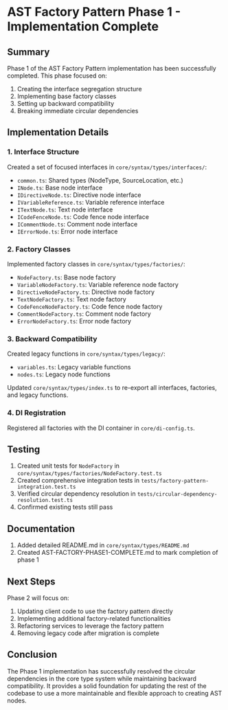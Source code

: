 # AST Factory Pattern Phase 1 - Implementation Complete

## Summary

Phase 1 of the AST Factory Pattern implementation has been successfully completed. This phase focused on:

1. Creating the interface segregation structure
2. Implementing base factory classes
3. Setting up backward compatibility
4. Breaking immediate circular dependencies

## Implementation Details

### 1. Interface Structure

Created a set of focused interfaces in `core/syntax/types/interfaces/`:
- `common.ts`: Shared types (NodeType, SourceLocation, etc.)
- `INode.ts`: Base node interface
- `IDirectiveNode.ts`: Directive node interface
- `IVariableReference.ts`: Variable reference interface
- `ITextNode.ts`: Text node interface
- `ICodeFenceNode.ts`: Code fence node interface
- `ICommentNode.ts`: Comment node interface
- `IErrorNode.ts`: Error node interface

### 2. Factory Classes

Implemented factory classes in `core/syntax/types/factories/`:
- `NodeFactory.ts`: Base node factory
- `VariableNodeFactory.ts`: Variable reference node factory
- `DirectiveNodeFactory.ts`: Directive node factory
- `TextNodeFactory.ts`: Text node factory
- `CodeFenceNodeFactory.ts`: Code fence node factory
- `CommentNodeFactory.ts`: Comment node factory
- `ErrorNodeFactory.ts`: Error node factory

### 3. Backward Compatibility

Created legacy functions in `core/syntax/types/legacy/`:
- `variables.ts`: Legacy variable functions
- `nodes.ts`: Legacy node functions

Updated `core/syntax/types/index.ts` to re-export all interfaces, factories, and legacy functions.

### 4. DI Registration

Registered all factories with the DI container in `core/di-config.ts`.

## Testing

1. Created unit tests for `NodeFactory` in `core/syntax/types/factories/NodeFactory.test.ts`
2. Created comprehensive integration tests in `tests/factory-pattern-integration.test.ts`
3. Verified circular dependency resolution in `tests/circular-dependency-resolution.test.ts`
4. Confirmed existing tests still pass

## Documentation

1. Added detailed README.md in `core/syntax/types/README.md`
2. Created AST-FACTORY-PHASE1-COMPLETE.md to mark completion of phase 1

## Next Steps

Phase 2 will focus on:
1. Updating client code to use the factory pattern directly
2. Implementing additional factory-related functionalities
3. Refactoring services to leverage the factory pattern
4. Removing legacy code after migration is complete

## Conclusion

The Phase 1 implementation has successfully resolved the circular dependencies in the core type system while maintaining backward compatibility. It provides a solid foundation for updating the rest of the codebase to use a more maintainable and flexible approach to creating AST nodes.